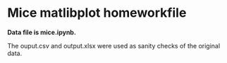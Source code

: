 # Mice matlibplot homeworkfile
**Data file is mice.ipynb.**

The ouput.csv and output.xlsx were used as sanity checks of the original data.
